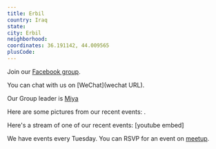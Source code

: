 ```yaml
---
title: Erbil
country: Iraq
state: 
city: Erbil
neighborhood: 
coordinates: 36.191142, 44.009565
plusCode:
---
```

Join our [Facebook group](https://www.facebook.com/groups/1818812861673823).

You can chat with us on [WeChat](wechat URL).

Our Group leader is [Miya](freecodecamp.org/miya)

Here are some pictures from our recent events:
![]().

Here's a stream of one of our recent events:
[youtube embed]

We have events every Tuesday. You can RSVP for an event on [meetup](meetupurl).
